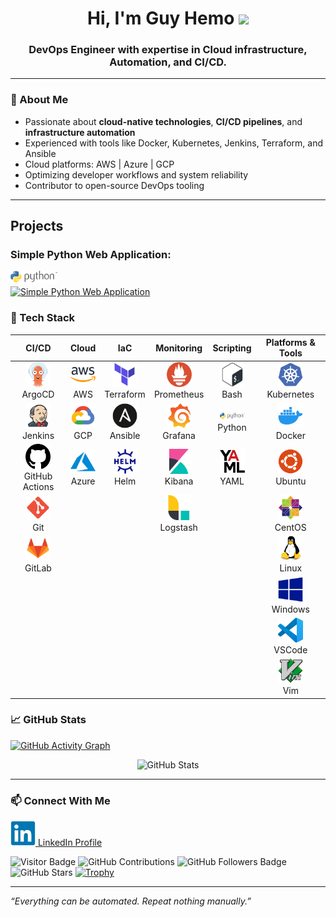 <h1 align="center">Hi, I'm Guy Hemo <img src="https://media.giphy.com/media/hvRJCLFzcasrR4ia7z/giphy.gif" width="30"/></h1>
<h3 align="center">DevOps Engineer with expertise in Cloud infrastructure, Automation, and CI/CD.</h3>

---

### 🚀 About Me

- Passionate about **cloud-native technologies**, **CI/CD pipelines**, and **infrastructure automation**
- Experienced with tools like Docker, Kubernetes, Jenkins, Terraform, and Ansible
- Cloud platforms: AWS | Azure | GCP
- Optimizing developer workflows and system reliability
- Contributor to open-source DevOps tooling

---
##  Projects

### Simple Python Web Application:
<img src="https://raw.githubusercontent.com/guy-hemo/guy-hemo/logos/images/logos/logos_python.svg" width="75"/><br>
[![Simple Python Web Application](https://gstatic.com/cloudssh/images/open-btn.svg)](https://console.cloud.google.com/cloudshell/open?cloudshell_git_repo=https://github.com/guy-hemo/website&cloudshell_tutorial=README.md)


### 🧰 Tech Stack

| CI/CD | Cloud | IaC | Monitoring | Scripting | Platforms & Tools |
|:-----:|:-----:|:--:|:----------:|:---------:|:-----------------:|
| <img src="https://raw.githubusercontent.com/guy-hemo/guy-hemo/logos/images/logos/logos_argocd.svg" width="40"/><br>ArgoCD | <img src="https://raw.githubusercontent.com/guy-hemo/guy-hemo/logos/images/logos/logos_aws.svg" width="40"/><br>AWS | <img src="https://raw.githubusercontent.com/guy-hemo/guy-hemo/logos/images/logos/logos_terraform.svg" width="40"/><br>Terraform | <img src="https://raw.githubusercontent.com/guy-hemo/guy-hemo/logos/images/logos/logos_prometheus.svg" width="40"/><br>Prometheus | <img src="https://raw.githubusercontent.com/guy-hemo/guy-hemo/logos/images/logos/logos_bash.svg" width="40"/><br>Bash | <img src="https://raw.githubusercontent.com/guy-hemo/guy-hemo/logos/images/logos/logos_kubernetes.svg" width="40"/><br>Kubernetes |
| <img src="https://raw.githubusercontent.com/guy-hemo/guy-hemo/logos/images/logos/logos_jenkins.svg" width="40"/><br>Jenkins | <img src="https://raw.githubusercontent.com/guy-hemo/guy-hemo/logos/images/logos/logos_gcp.svg" width="40"/><br>GCP | <img src="https://raw.githubusercontent.com/guy-hemo/guy-hemo/logos/images/logos/logos_ansible.svg" width="40"/><br>Ansible | <img src="https://raw.githubusercontent.com/guy-hemo/guy-hemo/logos/images/logos/logos_grafana.svg" width="40"/><br>Grafana | <img src="https://raw.githubusercontent.com/guy-hemo/guy-hemo/logos/images/logos/logos_python.svg" width="40"/><br>Python | <img src="https://raw.githubusercontent.com/guy-hemo/guy-hemo/logos/images/logos/logos_docker.svg" width="40"/><br>Docker |
| <img src="https://raw.githubusercontent.com/guy-hemo/guy-hemo/logos/images/logos/logos_github.svg" width="40"/><br>GitHub Actions | <img src="https://raw.githubusercontent.com/guy-hemo/guy-hemo/logos/images/logos/logos_azure.svg" width="40"/><br>Azure | <img src="https://raw.githubusercontent.com/guy-hemo/guy-hemo/logos/images/logos/logos_helm.svg" width="40"/><br>Helm | <img src="https://raw.githubusercontent.com/guy-hemo/guy-hemo/logos/images/logos/logos_kibana.svg" width="40"/><br>Kibana | <img src="https://raw.githubusercontent.com/guy-hemo/guy-hemo/logos/images/logos/logos_yaml.svg" width="40"/><br>YAML | <img src="https://raw.githubusercontent.com/guy-hemo/guy-hemo/logos/images/logos/logos_ubuntu.svg" width="40"/><br>Ubuntu |
| <img src="https://raw.githubusercontent.com/guy-hemo/guy-hemo/logos/images/logos/logos_git.svg" width="40"/><br>Git |   |   | <img src="https://raw.githubusercontent.com/guy-hemo/guy-hemo/logos/images/logos/logos_logstash.svg" width="40"/><br>Logstash |   | <img src="https://raw.githubusercontent.com/guy-hemo/guy-hemo/logos/images/logos/logos_centos.svg" width="40"/><br>CentOS |
| <img src="https://raw.githubusercontent.com/guy-hemo/guy-hemo/logos/images/logos/logos_gitlab.svg" width="40"/><br>GitLab |   |   |   |   | <img src="https://raw.githubusercontent.com/guy-hemo/guy-hemo/logos/images/logos/logos_linux.svg" width="40"/><br>Linux |
|   |   |   |   |   | <img src="https://raw.githubusercontent.com/guy-hemo/guy-hemo/logos/images/logos/logos_windows.svg" width="40"/><br>Windows |
|   |   |   |   |   | <img src="https://raw.githubusercontent.com/guy-hemo/guy-hemo/logos/images/logos/logos_vscode.svg" width="40"/><br>VSCode |
|   |   |   |   |   | <img src="https://raw.githubusercontent.com/guy-hemo/guy-hemo/logos/images/logos/logos_vim.svg" width="40"/><br>Vim |

### 📈 GitHub Stats

[![GitHub Activity Graph](https://github-activity-graph.vercel.app/graph?username=guy-hemo&theme=github-compact)](https://github.com/guy-hemo)

<p align="center">
  <img src="https://github-readme-stats.vercel.app/api?username=guy-hemo&show_icons=true&theme=github_dark" alt="GitHub Stats" />


---

### 📫 Connect With Me

<a href="https://www.linkedin.com/in/guy-hemo-807a4b180"><img src="https://raw.githubusercontent.com/guy-hemo/guy-hemo/logos/images/logos/logos_linkedIn.svg" width="40" height="40" alt="LinkedIn" />  LinkedIn Profile</a>

![Visitor Badge](https://visitor-badge.laobi.icu/badge?page_id=guy-hemo)
![GitHub Contributions](https://img.shields.io/github/contributors/guy-hemo/guy-hemo?style=flat-square)
<img src="https://img.shields.io/github/followers/guy-hemo?style=social" alt="GitHub Followers Badge">
![GitHub Stars](https://img.shields.io/github/stars/guy-hemo/guy-hemo?style=social)
[![Trophy](https://github-profile-trophy.vercel.app/?username=guy-hemo&theme=onedark)](https://github.com/ryo-ma/github-profile-trophy)


---

*“Everything can be automated. Repeat nothing manually.”*
